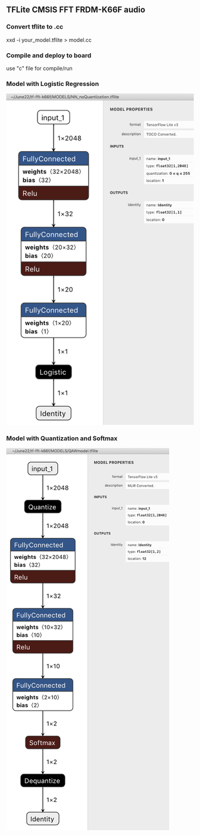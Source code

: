 ## TFLite CMSIS FFT FRDM-K66F  audio

### Convert tflite to .cc
xxd -i your_model.tflite > model.cc


### Compile  and deploy to board

use "c" file for compile/run

### Model with Logistic Regression
![look](MODELS/NN_noQuantization.png)

### Model with Quantization and Softmax

![look2](MODELS/QAWmodel.png)





